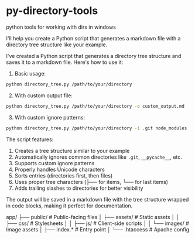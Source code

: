 # py-directory-tools
python tools for working with dirs in windows

I'll help you create a Python script that generates a markdown file with a directory tree structure like your example.



I've created a Python script that generates a directory tree structure and saves it to a markdown file. Here's how to use it:

1. Basic usage:
```bash
python directory_tree.py /path/to/your/directory
```

2. With custom output file:
```bash
python directory_tree.py /path/to/your/directory -o custom_output.md
```

3. With custom ignore patterns:
```bash
python directory_tree.py /path/to/your/directory -i .git node_modules .env
```

The script features:

1. Creates a tree structure similar to your example
2. Automatically ignores common directories like `.git`, `__pycache__`, etc.
3. Supports custom ignore patterns
4. Properly handles Unicode characters
5. Sorts entries (directories first, then files)
6. Uses proper tree characters (├── for items, └── for last items)
7. Adds trailing slashes to directories for better visibility

The output will be saved in a markdown file with the tree structure wrapped in code blocks, making it perfect for documentation.

app/
├── public/                     # Public-facing files
│   ├── assets/                 # Static assets
│   │   ├── css/                # Stylesheets
│   │   ├── js/                 # Client-side scripts
│   │   └── images/             # Image assets
│   ├── index.*                 # Entry point
│   └── .htaccess               # Apache config



